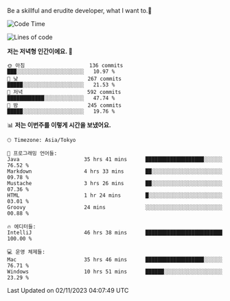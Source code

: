 Be a skillful and erudite developer, what I want to.👶

<!--START_SECTION:waka-->
![Code Time](http://img.shields.io/badge/Code%20Time-73%20hrs%2026%20mins-blue)

![Lines of code](https://img.shields.io/badge/%EC%A0%80%EB%8A%94%20%EC%97%AC%ED%83%9C%EA%B9%8C%EC%A7%80%20-726.2%20thousand%20%EC%A4%84%EC%9D%98%20%EC%BD%94%EB%93%9C%EB%A5%BC%20%EC%9E%91%EC%84%B1%ED%96%88%EC%96%B4%EC%9A%94.-blue)

**저는 저녁형 인간이에요. 🦉** 

```text
🌞 아침                     136 commits         ███░░░░░░░░░░░░░░░░░░░░░░   10.97 % 
🌆 낮　                     267 commits         █████░░░░░░░░░░░░░░░░░░░░   21.53 % 
🌃 저녁                     592 commits         ████████████░░░░░░░░░░░░░   47.74 % 
🌙 밤　                     245 commits         █████░░░░░░░░░░░░░░░░░░░░   19.76 % 
```


📊 **저는 이번주를 이렇게 시간을 보냈어요.** 

```text
🕑︎ Timezone: Asia/Tokyo

💬 프로그래밍 언어들: 
Java                     35 hrs 41 mins      ███████████████████░░░░░░   76.52 % 
Markdown                 4 hrs 33 mins       ██░░░░░░░░░░░░░░░░░░░░░░░   09.78 % 
Mustache                 3 hrs 26 mins       ██░░░░░░░░░░░░░░░░░░░░░░░   07.36 % 
HTML                     1 hr 24 mins        █░░░░░░░░░░░░░░░░░░░░░░░░   03.01 % 
Groovy                   24 mins             ░░░░░░░░░░░░░░░░░░░░░░░░░   00.88 % 

🔥 에디터들: 
IntelliJ                 46 hrs 38 mins      █████████████████████████   100.00 % 

💻 운영 체제들: 
Mac                      35 hrs 46 mins      ███████████████████░░░░░░   76.71 % 
Windows                  10 hrs 51 mins      ██████░░░░░░░░░░░░░░░░░░░   23.29 % 
```


 Last Updated on 02/11/2023 04:07:49 UTC
<!--END_SECTION:waka-->
